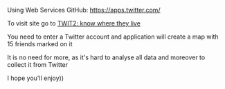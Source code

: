Using Web Services
GitHub:
https://apps.twitter.com/ 

To visit site go to <a href='http://yewgen.pythonanywhere.com/'>TWIT2: know where they live</a>

You need to enter a Twitter account and application will create a map with 15 friends marked on it

It is no need for more, as it's hard to analyse all data and moreover to collect it from Twitter

I hope you'll enjoy))
